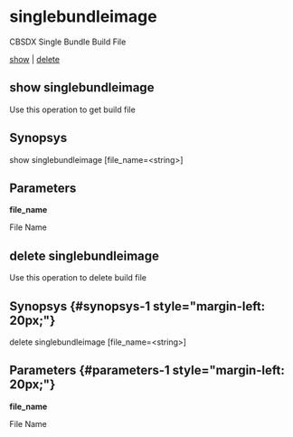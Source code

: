 # singlebundleimage

CBSDX Single Bundle Build File

[show](#show%20singlebundleimage) | [delete](#delete%20singlebundleimage)

## show singlebundleimage

Use this operation to get build file

## Synopsys 

show singlebundleimage \[file\_name=&lt;string&gt;\]

## Parameters 

**file\_name**

File Name

## delete singlebundleimage

Use this operation to delete build file

## Synopsys {#synopsys-1 style="margin-left: 20px;"}

delete singlebundleimage \[file\_name=&lt;string&gt;\]

## Parameters {#parameters-1 style="margin-left: 20px;"}

**file\_name**

File Name
